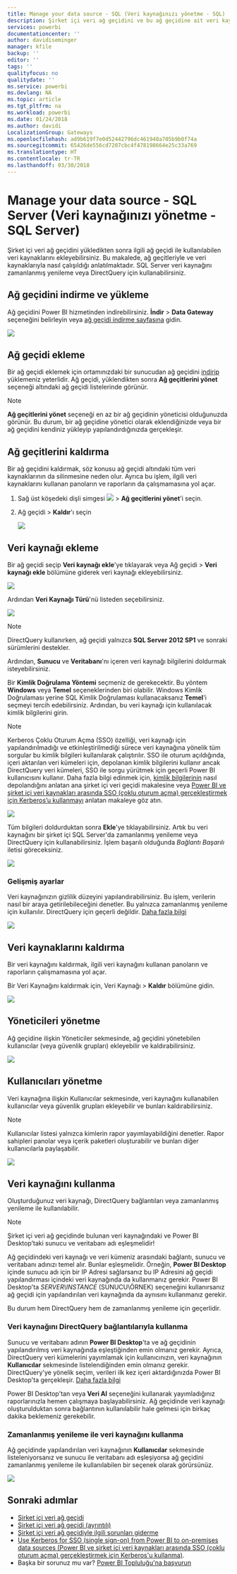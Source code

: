 ```yaml
---
title: Manage your data source - SQL (Veri kaynağınızı yönetme - SQL)
description: Şirket içi veri ağ geçidini ve bu ağ geçidine ait veri kaynaklarını yönetme.
services: powerbi
documentationcenter: ''
author: davidiseminger
manager: kfile
backup: ''
editor: ''
tags: ''
qualityfocus: no
qualitydate: ''
ms.service: powerbi
ms.devlang: NA
ms.topic: article
ms.tgt_pltfrm: na
ms.workload: powerbi
ms.date: 01/24/2018
ms.author: davidi
LocalizationGroup: Gateways
ms.openlocfilehash: ad9b619f7e0d52442796dc461948a705b9b0f74a
ms.sourcegitcommit: 65426de556cd7207cbc4f478198664e25c33a769
ms.translationtype: HT
ms.contentlocale: tr-TR
ms.lasthandoff: 03/30/2018
---
```

# <a name="manage-your-data-source---sql-server"></a>Manage your data source - SQL Server (Veri kaynağınızı yönetme - SQL Server)
Şirket içi veri ağ geçidini yükledikten sonra ilgili ağ geçidi ile kullanılabilen veri kaynaklarını ekleyebilirsiniz. Bu makalede, ağ geçitleriyle ve veri kaynaklarıyla nasıl çalışıldığı anlatılmaktadır. SQL Server veri kaynağını zamanlanmış yenileme veya DirectQuery için kullanabilirsiniz.

## <a name="download-and-install-the-gateway"></a>Ağ geçidini indirme ve yükleme
Ağ geçidini Power BI hizmetinden indirebilirsiniz. **İndir** > **Data Gateway** seçeneğini belirleyin veya [ağ geçidi indirme sayfasına](https://go.microsoft.com/fwlink/?LinkId=698861) gidin.

![](media/service-gateway-enterprise-manage-sql/powerbi-download-data-gateway.png)

## <a name="add-a-gateway"></a>Ağ geçidi ekleme
Bir ağ geçidi eklemek için ortamınızdaki bir sunucudan ağ geçidini [indirip](https://go.microsoft.com/fwlink/?LinkId=698861) yüklemeniz yeterlidir. Ağ geçidi, yüklendikten sonra **Ağ geçitlerini yönet** seçeneği altındaki ağ geçidi listelerinde görünür.

> [!NOTE]
> **Ağ geçitlerini yönet** seçeneği en az bir ağ geçidinin yöneticisi olduğunuzda görünür. Bu durum, bir ağ geçidine yönetici olarak eklendiğinizde veya bir ağ geçidini kendiniz yükleyip yapılandırdığınızda gerçekleşir.
> 
> 

## <a name="remove-a-gateway"></a>Ağ geçitlerini kaldırma
Bir ağ geçidini kaldırmak, söz konusu ağ geçidi altındaki tüm veri kaynaklarının da silinmesine neden olur.  Ayrıca bu işlem, ilgili veri kaynaklarını kullanan panoların ve raporların da çalışmamasına yol açar.

1. Sağ üst köşedeki dişli simgesi ![](media/service-gateway-enterprise-manage-sql/pbi_gearicon.png) > **Ağ geçitlerini yönet**'i seçin.
2. Ağ geçidi > **Kaldır**'ı seçin
   
   ![](media/service-gateway-enterprise-manage-sql/datasourcesettings7.png)

## <a name="add-a-data-source"></a>Veri kaynağı ekleme
Bir ağ geçidi seçip **Veri kaynağı ekle**'ye tıklayarak veya Ağ geçidi > **Veri kaynağı ekle** bölümüne giderek veri kaynağı ekleyebilirsiniz.

![](media/service-gateway-enterprise-manage-sql/datasourcesettings1.png)

Ardından **Veri Kaynağı Türü**'nü listeden seçebilirsiniz.

![](media/service-gateway-enterprise-manage-sql/datasourcesettings2.png)

> [!NOTE]
> DirectQuery kullanırken, ağ geçidi yalnızca **SQL Server 2012 SP1** ve sonraki sürümlerini destekler.
> 
> 

Ardından, **Sunucu** ve **Veritabanı**'nı içeren veri kaynağı bilgilerini doldurmak isteyebilirsiniz.  

Bir **Kimlik Doğrulama Yöntemi** seçmeniz de gerekecektir.  Bu yöntem **Windows** veya **Temel** seçeneklerinden biri olabilir.  Windows Kimlik Doğrulaması yerine SQL Kimlik Doğrulaması kullanacaksanız **Temel**'i seçmeyi tercih edebilirsiniz. Ardından, bu veri kaynağı için kullanılacak kimlik bilgilerini girin.

> [!NOTE]
> Kerberos Çoklu Oturum Açma (SSO) özelliği, veri kaynağı için yapılandırılmadığı ve etkinleştirilmediği sürece veri kaynağına yönelik tüm sorgular bu kimlik bilgileri kullanılarak çalıştırılır. SSO ile oturum açıldığında, içeri aktarılan veri kümeleri için, depolanan kimlik bilgilerini kullanır ancak DirectQuery veri kümeleri, SSO ile sorgu yürütmek için geçerli Power BI kullanıcısını kullanır. Daha fazla bilgi edinmek için, [kimlik bilgilerinin](service-gateway-onprem.md#credentials) nasıl depolandığını anlatan ana şirket içi veri geçidi makalesine veya [Power BI ve şirket içi veri kaynakları arasında SSO (çoklu oturum açma) gerçekleştirmek için Kerberos’u kullanmayı](service-gateway-kerberos-for-sso-pbi-to-on-premises-data.md) anlatan makaleye göz atın.
> 
> 

![](media/service-gateway-enterprise-manage-sql/datasourcesettings3.png)

Tüm bilgileri doldurduktan sonra **Ekle**'ye tıklayabilirsiniz.  Artık bu veri kaynağını bir şirket içi SQL Server'da zamanlanmış yenileme veya DirectQuery için kullanabilirsiniz. İşlem başarılı olduğunda *Bağlantı Başarılı* iletisi göreceksiniz.

![](media/service-gateway-enterprise-manage-sql/datasourcesettings4.png)

### <a name="advanced-settings"></a>Gelişmiş ayarlar
Veri kaynağınızın gizlilik düzeyini yapılandırabilirsiniz. Bu işlem, verilerin nasıl bir araya getirilebileceğini denetler. Bu yalnızca zamanlanmış yenileme için kullanılır. DirectQuery için geçerli değildir. [Daha fazla bilgi](https://support.office.com/article/Privacy-levels-Power-Query-CC3EDE4D-359E-4B28-BC72-9BEE7900B540)

![](media/service-gateway-enterprise-manage-sql/datasourcesettings9.png)

## <a name="remove-a-data-source"></a>Veri kaynaklarını kaldırma
Bir veri kaynağını kaldırmak, ilgili veri kaynağını kullanan panoların ve raporların çalışmamasına yol açar.  

Bir Veri Kaynağını kaldırmak için, Veri Kaynağı > **Kaldır** bölümüne gidin.

![](media/service-gateway-enterprise-manage-sql/datasourcesettings6.png)

## <a name="manage-administrators"></a>Yöneticileri yönetme
Ağ geçidine ilişkin Yöneticiler sekmesinde, ağ geçidini yönetebilen kullanıcılar (veya güvenlik grupları) ekleyebilir ve kaldırabilirsiniz.

![](media/service-gateway-enterprise-manage-sql/datasourcesettings8.png)

## <a name="manage-users"></a>Kullanıcıları yönetme
Veri kaynağına ilişkin Kullanıcılar sekmesinde, veri kaynağını kullanabilen kullanıcılar veya güvenlik grupları ekleyebilir ve bunları kaldırabilirsiniz.

> [!NOTE]
> Kullanıcılar listesi yalnızca kimlerin rapor yayımlayabildiğini denetler. Rapor sahipleri panolar veya içerik paketleri oluşturabilir ve bunları diğer kullanıcılarla paylaşabilir.
> 
> 

![](media/service-gateway-enterprise-manage-sql/datasourcesettings5.png)

## <a name="using-the-data-source"></a>Veri kaynağını kullanma
Oluşturduğunuz veri kaynağı, DirectQuery bağlantıları veya zamanlanmış yenileme ile kullanılabilir.

> [!NOTE]
> Şirket içi veri ağ geçidinde bulunan veri kaynağındaki ve Power BI Desktop’taki sunucu ve veritabanı adı eşleşmelidir!
> 
> 

Ağ geçidindeki veri kaynağı ve veri kümeniz arasındaki bağlantı, sunucu ve veritabanı adınızı temel alır. Bunlar eşleşmelidir. Örneğin, **Power BI Desktop** içinde sunucu adı için bir IP Adresi sağlarsanız bu IP Adresini ağ geçidi yapılandırması içindeki veri kaynağında da kullanmanız gerekir. Power BI Desktop'ta *SERVER\INSTANCE* (SUNUCU\ÖRNEK) seçeneğini kullanırsanız ağ geçidi için yapılandırılan veri kaynağında da aynısını kullanmanız gerekir.

Bu durum hem DirectQuery hem de zamanlanmış yenileme için geçerlidir.

### <a name="using-the-data-source-with-directquery-connections"></a>Veri kaynağını DirectQuery bağlantılarıyla kullanma
Sunucu ve veritabanı adının **Power BI Desktop**'ta ve ağ geçidinin yapılandırılmış veri kaynağında eşleştiğinden emin olmanız gerekir. Ayrıca, DirectQuery veri kümelerini yayımlamak için kullanıcınızın, veri kaynağının **Kullanıcılar** sekmesinde listelendiğinden emin olmanız gerekir. DirectQuery'ye yönelik seçim, verileri ilk kez içeri aktardığınızda Power BI Desktop'ta gerçekleşir. [Daha fazla bilgi](desktop-use-directquery.md)

Power BI Desktop'tan veya **Veri Al** seçeneğini kullanarak yayımladığınız raporlarınızla hemen çalışmaya başlayabilirsiniz. Ağ geçidinde veri kaynağı oluşturulduktan sonra bağlantının kullanılabilir hale gelmesi için birkaç dakika beklemeniz gerekebilir.

### <a name="using-the-data-source-with-scheduled-refresh"></a>Zamanlanmış yenileme ile veri kaynağını kullanma
Ağ geçidinde yapılandırılan veri kaynağının **Kullanıcılar** sekmesinde listeleniyorsanız ve sunucu ile veritabanı adı eşleşiyorsa ağ geçidini zamanlanmış yenileme ile kullanılabilen bir seçenek olarak görürsünüz.

![](media/service-gateway-enterprise-manage-sql/powerbi-gateway-enterprise-schedule-refresh.png)

## <a name="next-steps"></a>Sonraki adımlar
* [Şirket içi veri ağ geçidi](service-gateway-onprem.md)  
* [Şirket içi veri ağ geçidi (ayrıntılı)](service-gateway-onprem-indepth.md)  
* [Şirket içi veri ağ geçidiyle ilgili sorunları giderme](service-gateway-onprem-tshoot.md)
* [Use Kerberos for SSO (single sign-on) from Power BI to on-premises data sources (Power BI ve şirket içi veri kaynakları arasında SSO (çoklu oturum açma) gerçekleştirmek için Kerberos'u kullanma)](service-gateway-kerberos-for-sso-pbi-to-on-premises-data.md). 
* Başka bir sorunuz mu var? [Power BI Topluluğu'na başvurun](http://community.powerbi.com/)

